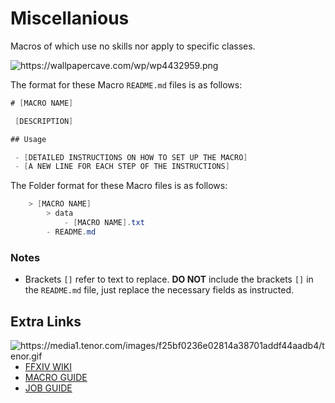 # Miscellanious
Macros of which use no skills nor apply to specific classes.

<img src="https://wallpapercave.com/wp/wp4432959.png" alt="https://wallpapercave.com/wp/wp4432959.png">


The format for these Macro `README.md` files is as follows:

```cs
# [MACRO NAME]

 [DESCRIPTION]

## Usage

 - [DETAILED INSTRUCTIONS ON HOW TO SET UP THE MACRO]
 - [A NEW LINE FOR EACH STEP OF THE INSTRUCTIONS]
```

The Folder format for these Macro files is as follows:

```cs
    > [MACRO NAME]
        > data
            - [MACRO NAME].txt
        - README.md
```

### Notes

 - Brackets `[]` refer to text to replace. **DO NOT** include the brackets `[]` in the `README.md` file, just replace the necessary fields as instructed.

## Extra Links

<img align="right" src="https://media1.tenor.com/images/f25bf0236e02814a38701addf44aadb4/tenor.gif" alt="https://media1.tenor.com/images/f25bf0236e02814a38701addf44aadb4/tenor.gif">

- [FFXIV WIKI](https://en.wikipedia.org/wiki/Final_Fantasy_XIV/)
- [MACRO GUIDE](https://ffxiv.consolegameswiki.com/wiki/Macro/)
- [JOB GUIDE](https://eu.finalfantasyxiv.com/jobguide/battle/)
